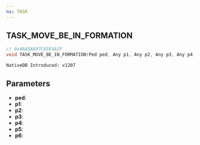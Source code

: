 ```yaml
---
ns: TASK
---
```

## TASK_MOVE_BE_IN_FORMATION

```c
// 0x4AA5AA97C65E4A2F
void TASK_MOVE_BE_IN_FORMATION(Ped ped, Any p1, Any p2, Any p3, Any p4, Any p5, Any p6);
```

```
NativeDB Introduced: v1207
```

## Parameters
* **ped**:
* **p1**:
* **p2**:
* **p3**:
* **p4**:
* **p5**:
* **p6**:
